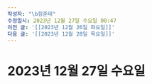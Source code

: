 ```yaml
---
작성자: "\b함준태"
수정일시: 2023년 12월 27일 수요일 00:47
이전 글: '[[2023년 12월 26일 화요일]]'
다음 글: '[[2023년 12월 28일 목요일]]'
---
```

# 2023년 12월 27일 수요일

